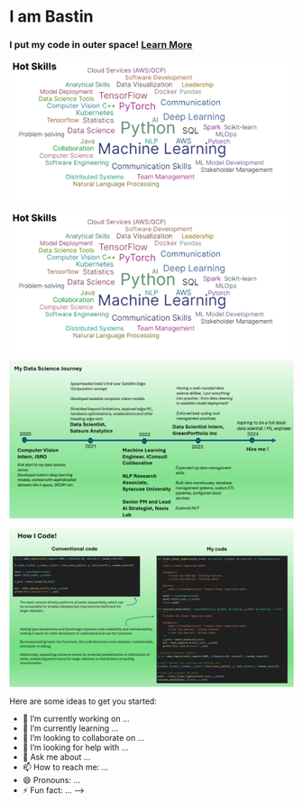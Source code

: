 # I am Bastin 

 ### I put my code in outer space! [Learn More](https://tinyurl.com/2y66uber)

![My Skills](skills.png)

<img align="center" src="skills.png" alt="skills">

![Alt Text](career.png)

![Alt Text](howicode.png)


Here are some ideas to get you started:

- 🔭 I’m currently working on ...
- 🌱 I’m currently learning ...
- 👯 I’m looking to collaborate on ...
- 🤔 I’m looking for help with ...
- 💬 Ask me about ...
- 📫 How to reach me: ...
- 😄 Pronouns: ...
- ⚡ Fun fact: ...
-->
